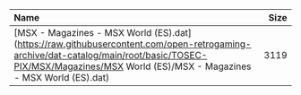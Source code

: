 |Name|Size|
|:---|---:|
|[MSX - Magazines - MSX World (ES).dat](https://raw.githubusercontent.com/open-retrogaming-archive/dat-catalog/main/root/basic/TOSEC-PIX/MSX/Magazines/MSX World (ES)/MSX - Magazines - MSX World (ES).dat)|3119|
